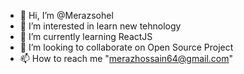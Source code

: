 - 👋 Hi, I’m @Merazsohel
- 👀 I’m interested in learn new tehnology
- 🌱 I’m currently learning ReactJS
- 💞️ I’m looking to collaborate on Open Source Project
- 📫 How to reach me "merazhossain64@gmail.com"

<!---
Merazsohel/Merazsohel is a ✨ special ✨ repository because its `README.md` (this file) appears on your GitHub profile.
You can click the Preview link to take a look at your changes.
--->
